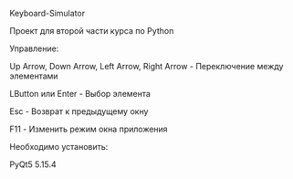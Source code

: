 Keyboard-Simulator

Проект для второй части курса по Python

Управление:

Up Arrow, Down Arrow, Left Arrow, Right Arrow - Переключение между элементами

LButton или Enter - Выбор элемента

Esc - Возврат к предыдущему окну

F11 - Изменить режим окна приложения

Необходимо установить:

PyQt5 5.15.4
